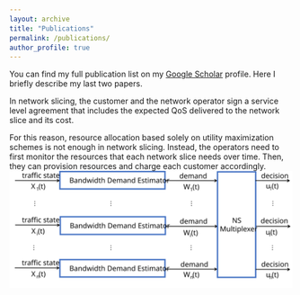 ```yaml
---
layout: archive
title: "Publications"
permalink: /publications/
author_profile: true
---
```


You can find my full publication list on my <i class="fas fa-fw fa-graduation-cap"> </i> <a href="{{author.googlescholar}}"> Google Scholar</a> profile.
Here I briefly describe my last two papers. <br/>

In network slicing, the customer and the network operator sign a service level agreement that includes the expected QoS delivered to the network slice and its cost.

For this reason, resource allocation based solely on utility maximization schemes is not enough in network slicing. Instead, the operators need to first monitor the resources that each network slice needs over time. Then, they can provision resources and charge each customer accordingly.
<img src="/images/system.svg" alt="Proposed Architecture">
